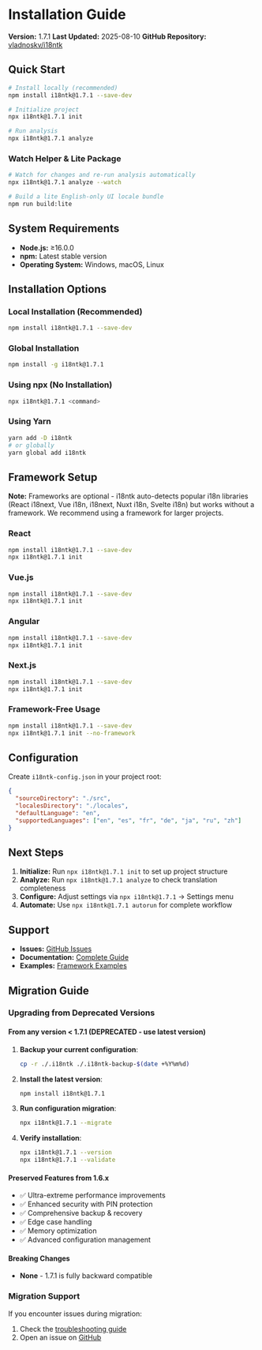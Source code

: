 # Installation Guide

**Version:** 1.7.1
**Last Updated:** 2025-08-10
**GitHub Repository:** [vladnoskv/i18ntk](https://github.com/vladnoskv/i18ntk)

## Quick Start

```bash
# Install locally (recommended)
npm install i18ntk@1.7.1 --save-dev

# Initialize project
npx i18ntk@1.7.1 init

# Run analysis
npx i18ntk@1.7.1 analyze
```

### Watch Helper & Lite Package

```bash
# Watch for changes and re-run analysis automatically
npx i18ntk@1.7.1 analyze --watch

# Build a lite English-only UI locale bundle
npm run build:lite
```

## System Requirements

- **Node.js:** ≥16.0.0
- **npm:** Latest stable version
- **Operating System:** Windows, macOS, Linux

## Installation Options

### Local Installation (Recommended)
```bash
npm install i18ntk@1.7.1 --save-dev
```

### Global Installation
```bash
npm install -g i18ntk@1.7.1
```

### Using npx (No Installation)
```bash
npx i18ntk@1.7.1 <command>
```

### Using Yarn
```bash
yarn add -D i18ntk
# or globally
yarn global add i18ntk
```

## Framework Setup

**Note:** Frameworks are optional - i18ntk auto-detects popular i18n libraries (React i18next, Vue i18n, i18next, Nuxt i18n, Svelte i18n) but works without a framework. We recommend using a framework for larger projects.

### React
```bash
npm install i18ntk@1.7.1 --save-dev
npx i18ntk@1.7.1 init
```

### Vue.js
```bash
npm install i18ntk@1.7.1 --save-dev
npx i18ntk@1.7.1 init
```

### Angular
```bash
npm install i18ntk@1.7.1 --save-dev
npx i18ntk@1.7.1 init
```

### Next.js
```bash
npm install i18ntk@1.7.1 --save-dev
npx i18ntk@1.7.1 init
```

### Framework-Free Usage
```bash
npm install i18ntk@1.7.1 --save-dev
npx i18ntk@1.7.1 init --no-framework
```

## Configuration

Create `i18ntk-config.json` in your project root:

```json
{
  "sourceDirectory": "./src",
  "localesDirectory": "./locales",
  "defaultLanguage": "en",
  "supportedLanguages": ["en", "es", "fr", "de", "ja", "ru", "zh"]
}
```

## Next Steps

1. **Initialize:** Run `npx i18ntk@1.7.1 init` to set up project structure
2. **Analyze:** Run `npx i18ntk@1.7.1 analyze` to check translation completeness
3. **Configure:** Adjust settings via `npx i18ntk@1.7.1` → Settings menu
4. **Automate:** Use `npx i18ntk@1.7.1 autorun` for complete workflow

## Support

- **Issues:** [GitHub Issues](https://github.com/vladnoskv/i18ntk/issues)
- **Documentation:** [Complete Guide](README.md)
- **Examples:** [Framework Examples](examples/)

## Migration Guide

### Upgrading from Deprecated Versions

#### From any version < 1.7.1 (DEPRECATED - use latest version)
1. **Backup your current configuration**:
   ```bash
   cp -r ./.i18ntk ./.i18ntk-backup-$(date +%Y%m%d)
   ```

2. **Install the latest version**:
   ```bash
   npm install i18ntk@1.7.1
   ```

3. **Run configuration migration**:
   ```bash
   npx i18ntk@1.7.1 --migrate
   ```

4. **Verify installation**:
   ```bash
   npx i18ntk@1.7.1 --version
   npx i18ntk@1.7.1 --validate
   ```

#### Preserved Features from 1.6.x
- ✅ Ultra-extreme performance improvements
- ✅ Enhanced security with PIN protection
- ✅ Comprehensive backup & recovery
- ✅ Edge case handling
- ✅ Memory optimization
- ✅ Advanced configuration management

#### Breaking Changes
- **None** - 1.7.1 is fully backward compatible

### Migration Support
If you encounter issues during migration:
1. Check the [troubleshooting guide](docs/TROUBLESHOOTING.md)
2. Open an issue on [GitHub](https://github.com/vladnoskv/i18ntk/issues)

